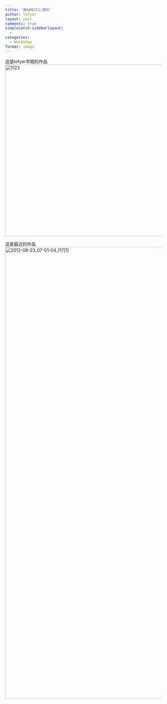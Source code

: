 ```yaml
---
title: '画&#8211;增补'
author: lofyer
layout: post
comments: true
simplecatch-sidebarlayout:
  - 
categories:
  - Workshop
format: image
---
```

这是lofyer早期的作品  
<a href="http://blog.lofyer.org/archives/1624/attachment/1123" rel="attachment wp-att-1625"><img src="http://lofyer.github.io/uploads/2012/10/1123.jpg" alt="1123" width="803" height="554" class="alignnone size-full wp-image-1625" /></a>

这是最近的作品  
[<img class="alignnone size-full wp-image-1626" alt="2012-08-23_07-01-04_117[1]" src="http://lofyer.org/wp-content/uploads/2012/10/2012-08-23_07-01-04_1171.jpg" width="2592" height="1456" />][1]

 [1]: http://lofyer.org/wp-content/uploads/2012/10/2012-08-23_07-01-04_1171.jpg